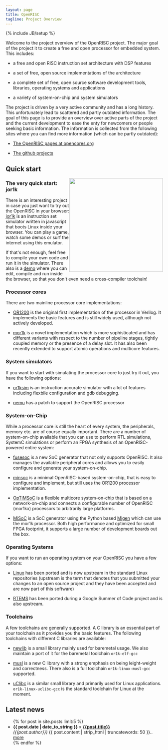 ```yaml
---
layout: page
title: OpenRISC
tagline: Project Overview
---
```

{% include JB/setup %}

Welcome to the project overview of the OpenRISC project. The major
goal of the project it to create a free and open processor for
embedded system. This includes:

- a free and open RISC instruction set architecture with DSP features

- a set of free, open source implementations of the architecture

- a complete set of free, open source software development tools,
  libraries, operating systems and applications

- a variety of system-on-chip and system simulators

The project is driven by a very active community and has a long
history. This unfortunately lead to scattered and partly outdated
information. The goal of this page is to provide an overview over
active parts of the project and the current development to ease the
enty for newcomers or people seeking basic information. The
information is collected from the following sites where you can find
more information (which can be partly outdated):

- [The OpenRISC pages at opencores.org](http://opencores.org/or1k/Main_Page)

- [The github projects](https://www.github.com/openrisc)

## Quick start

<div style="float: right">
    <img src="{{ BASE_PATH }}/assets/jor1k-screenshot.png" width="300px" margin="10px"/>
</div>

### The very quick start: jor1k

There is an interesting project in case you just want to try out the
OpenRISC in your browser: [jor1k](http://s-macke.github.io/jor1k/) is
an instruction set simulator written in javascript that boots Linux
inside your browser. You can play a game, watch some demos or surf the
internet using this emulator.

If that's not enough, feel free to compile your own code and run it in
the simulator. There also is a <a
href="http://s-macke.github.io/jor1k/demos/compile.html">demo</a>
where you can edit, compile and run inside the browser, so that you
don't even need a cross-compiler toolchain!

### Processor cores

There are two mainline processor core implementations:

- [OR1200]({{BASE_PATH}}/implementations.html#OR1200) is the original first
  implementation of the processor in Verilog. It implements the basic
  features and is still widely used, although not actively developed.

- [mor1k]({{BASE_PATH}}/implementations.html#mor1kx) is a novel
  implementation which is more sophisticated and has different
  variants with respect to the number of pipeline stages, tightly
  coupled memory or the presence of a delay slot. It has also been
  recently extended to support atomic operations and multicore
  features.

### System simulators

If you want to start with simulating the processor core to just try it
out, you have the following options:

- [or1ksim]({{BASE_PATH}}/implementations.html#or1ksim) is an
  instruction accurate simulator with a lot of features including
  flexbile configuration and gdb debugging.

- [qemu]({{BASE_PATH}}/implementations.html#qemu) has a patch to
  support the OpenRISC processor

### System-on-Chip

While a processor core is still the heart of every system, the
peripherals, memory etc. are of course equally important. There are a
number of system-on-chip available that you can use to perform RTL
simulations, SystemC simulations or perform an FPGA synthesis of an
OpenRISC-powered entire system:

- [fusesoc]({{BASE_PATH}}/soc.html#fusesoc) is a new SoC generator
  that not only supports OpenRISC. It also manages the available
  peripheral cores and allows you to easily configure and generate
  your system-on-chip.

- [minsoc]({{BASE_PATH}}/soc.html#minsoc) is a minimal OpenRISC-based
  system-on-chip, that is easy to configure and implement, but still
  uses the OR1200 processor implementation.

- [OpTiMSoC]({{BASE_PATH}}/soc.html#optimsoc) is a flexible multicore
  system-on-chip that is based on a network-on-chip and connects a
  configurable number of OpenRISC (mor1kx) processors to arbitrarily
  large platforms.

 - [MiSoC]({{BASE_PATH}}/soc.html#misoc) is a SoC generator using the
   Python based [Migen](https://m-labs.hk/gateware.html) which
   can use the mor1k processor. Both high performance and optimized
   for small FPGA footprint, it supports a large number of development
   boards out the box.

### Operating Systems

If you want to run an operating system on your OpenRISC you have a few
options:

- [Linux]({{BASE_PATH}}/software.html#linux) has been ported and is
  now upstream in the standard Linux repositories (upstream is the
  term that denotes that you submitted your changes to an open source
  project and they have been accepted and are now part of this
  software)

- [RTEMS]({{BASE_PATH}}/software.html#rtems) has been ported during a
  Google Summer of Code project and is also upstream.

### Toolchains

A few toolchains are generally supported. A C library is an essential
part of your toolchain as it provides you the basic features. The
following toolchains with different C libraries are available:

- [newlib]({{BASE_PATH}}/software.html#newlib-toolchain) is a small
  library mainly used for baremetal usage. We also maintain a port of
  it for the baremetal toolchain `or1k-elf-gcc`

- [musl]({{BASE_PATH}}/software.html#musl-toolchain) is a new C library with a
  strong emphasis on being leight-weight and correctness. There also
  is a full toolchain `or1k-linux-musl-gcc` supported.

- [uClibc]({{BASE_PATH}}/software.html#uclibc-toolchain) is a similar
  small library and primarily used for Linux applications.
  `or1k-linux-uclibc-gcc` is the standard toolchain for Linux at the
  moment.


## Latest news
<ul class="posts">  
  {% for post in site.posts limit:5 %}  
    <li>  
      <span><b>{{ post.date | date_to_string }}</b></span> &raquo;  
      <a href="{{ BASE_PATH }}{{ post.url }}">  
      <b>{{post.title}}</b></a><br/>
      <i>({{post.author}})</i> {{ post.content | strip_html | truncatewords: 50 }}..
      <a href="{{ BASE_PATH }}{{ post.url }}">  
      more</a><br/>
    </li>
  {% endfor %}  
</ul>

